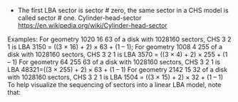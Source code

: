 
- The first LBA sector is sector # zero, the same sector in a CHS model is called sector # one.
  Cylinder-head-sector  
https://en.wikipedia.org/wiki/Cylinder-head-sector

Examples:
For geometry 1020 16 63 of a disk with 1028160 sectors, CHS 3 2 1 is LBA 3150 = ((3 × 16) + 2) × 63 + (1 – 1);
For geometry 1008 4 255 of a disk with 1028160 sectors, CHS 3 2 1 is LBA 3570 = ((3 × 4) + 2) × 255 + (1 – 1)
For geometry  64 255 63 of a disk with 1028160 sectors, CHS 3 2 1 is LBA 48321=((3 × 255) + 2) × 63 + (1 – 1)
For geometry 2142 15 32 of a disk with 1028160 sectors, CHS 3 2 1 is LBA 1504 = ((3 × 15) + 2) × 32 + (1 – 1)
To help visualize the sequencing of sectors into a linear LBA model, note that:


